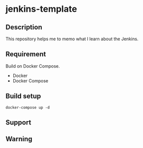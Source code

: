 # jenkins-template

## Description

This repository helps me to memo what I learn about the Jenkins.

## Requirement

Build on Docker Compose.

- Docker
- Docker Compose

## Build setup

``` 
docker-compose up -d 
```

## Support

## Warning